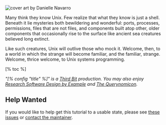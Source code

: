 <div class="row">
  <div class="col-4 center">
    <img class="splash" src="@root/advent_05_356-resized.png" alt="cover art by Danielle Navarro"/>
  </div>
  <div class="col-8">
    <p>
      Many think they know Unix.
      Few realize that what they know is just a shell.
      Beneath it lie mysteries both bewildering and wonderful:
      ports, processes, permissions,
      files that are not files,
      and components built atop other, older components
      that occasionally rise to the surface like ancient sea creatures believed long extinct.
    </p>
    <p>
      Like such creatures,
      Unix will outlive those who mock it.
      Welcome, then, to a world in which the strange will become familiar, and the familiar, strange.
      Welcome, thrice welcome, to Unix systems programming.
    </p>
  </div>
</div>

[% toc %]

<p>
  <em>
    "[% config "title" %]" is a <a href="[% config "author.site" %]">Third Bit</a> production.
    You may also enjoy <a href="https://lessonomicon.github.io/rsdx/">Research Software Design by Example</a>
    and <a href="https://lessonomicon.github.io/querynomicon/">The Querynomicon</a>.
  </em>
</p>

## Help Wanted

If you would like to help get this tutorial to a usable state,
please see
<a href="https://github.com/lessonomicon/sudonomicon/issues?q=is%3Aissue+is%3Aopen+label%3Ahelp-wanted">these issues</a>
or <a href="mailto:gvwilson@third-bit.com">contact the maintainer</a>.
